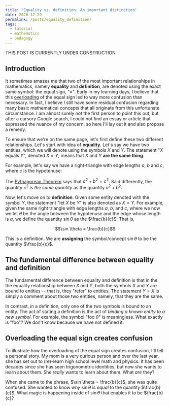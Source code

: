 ```yaml
---
title: 'Equality vs. definition: An important distinction'
date: 2020-12-29
permalink: /posts/equality_definition/
tags:
  - tutorial
  - mathematics
  - pedagogy
---
```


THIS POST IS CURRENTLY UNDER CONSTRUCTION

Introduction
----------

It sometimes amazes me that two of the most important relationships in mathematics, namely **equality** and **definition**, are denoted using the exact same symbol: the equal sign, "=". Early in my learning days, I believe that this [overloading](https://en.wikipedia.org/wiki/Operator_overloading) of the equal sign led to way more confusion than necessary.  In fact, I believe I still have some residual confusion regarding many basic mathematical concepts that all originate from this unfortunate circumstance.  I am almost surely not the first person to point this out, but after a cursory Google search, I could not find an essay or article that expressed the nuance of my concern, so here I'll lay out it and also propose a remedy.

To ensure that we're on the same page, let's first define these two different relationships. Let's start with idea of **equality**.  Let's say we have two entities, which we will denote using the symbols $X$ and $Y$.  The statement "$X$ equals $Y$", denoted $X = Y$, means that $X$ and $Y$ **are the same thing**.  

For example, let's say we have a right-triangle with edge lengths $a$, $b$ and $c$, where $c$ is the hypotenuse: 


The [Pythagorean Theorem](https://en.wikipedia.org/wiki/Pythagorean_theorem) says that $a^2 + b^2 = c^2$. Said differently, the quantity $c^2$ *is the same quantity* as the quantity $a^2 + b^2$.

Now, let's move on to **definition**. Given some entity denoted with the symbol $Y$, the statement "let $X$ be $Y$" is also denoted as $X = Y$.  For example, given the same right triangle with edge lengths $a$, $b$, and $c$, where we now we let $\theta$ be the angle between the hypotenuse and the edge whose length is $a$, we define the quantity $\sin \theta$ as the $\frac{b}{c}$.  That is,

$$\sin \theta = \frac{b}{c}$$

This is a definition. We are **assigning** the symbol/concept $\sin \theta$ to be the quantity $\frac{b}{c}$.

The fundamental difference between equality and definition
----------------

The fundamental difference between equality and definition is that in the the equality relationship between $X$ and $Y$, both the symbols $X$ and $Y$ are bound to entities -- that is, they "refer" to entities. The statement $Y = X$ is simply a comment about those two entities, namely, that they are the same.

In contrast, in a definition, only one of the two symbols is bound to an entity. The act of stating a definition is the act of *binding a known entity to a new symbol*.  For example, the symbol "$\text{foo} \ \theta$" is meaningless. What exactly is "foo"?  We don't know because we have not defined it.

Overloading the equal sign creates confusion
----------------

To illustrate how the overloading of the equal sign creates confusion, I'll tell a personal story. My mom is a very curious person and over the last year, she has set out to (re)-learn high school level math and physics. It has been decades since she has seen trigonometric identities, but now she wants to learn about them. She *really* wants to learn about them. What *are* they?  

When she came to the phrase, $\sin \theta = \frac{b}{c}$, she was quite confused. She wanted to know *why* $\sin \theta$ is *equal* to the quantity $\frac{b}{c}$.  What magic is happening inside of $\sin \theta$ that enables it to be $\frac{b}{c}?




